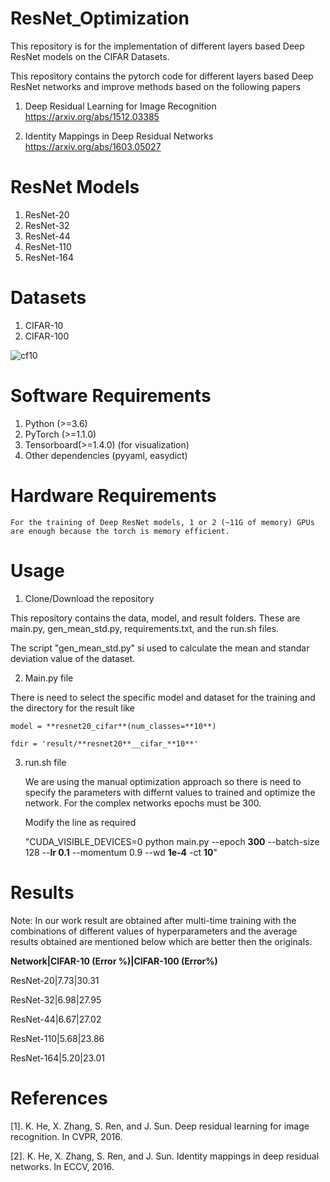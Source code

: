 

# ResNet_Optimization
This repository is for the implementation of different layers based Deep ResNet models on the CIFAR Datasets.

This repository contains the pytorch code for different layers based Deep ResNet networks and improve methods based on the following papers

1. Deep Residual Learning for Image Recognition https://arxiv.org/abs/1512.03385

2. Identity Mappings in Deep Residual Networks  https://arxiv.org/abs/1603.05027


# ResNet Models
1. ResNet-20
2. ResNet-32
3. ResNet-44
4. ResNet-110
5. ResNet-164

# Datasets
1. CIFAR-10
2. CIFAR-100

![cf10](https://user-images.githubusercontent.com/47654834/114135781-b6e1a880-9944-11eb-8310-436d10c870c8.png)

# Software Requirements 
1. Python (>=3.6)
2. PyTorch (>=1.1.0)
3. Tensorboard(>=1.4.0) (for visualization)
4. Other dependencies (pyyaml, easydict)

# Hardware Requirements
	For the training of Deep ResNet models, 1 or 2 (~11G of memory) GPUs are enough because the torch is memory efficient.

# Usage
1. Clone/Download the repository

This repository contains the data, model, and result folders. These are main.py, gen_mean_std.py, requirements.txt, and the run.sh files.

The script "gen_mean_std.py" si used to calculate the mean and standar deviation value of the dataset.

2. Main.py file

There is need to select the specific model and dataset for the training and the directory for the result like

	model = **resnet20_cifar**(num_classes=**10**)

	fdir = 'result/**resnet20**__cifar_**10**'

3. run.sh file

	We are using the manual optimization approach so there is need to specify the parameters with differnt values to trained and optimize the network. For the complex networks epochs must be 300. 

	Modify the line as required

	"CUDA_VISIBLE_DEVICES=0 python main.py --epoch **300** --batch-size 128 --**lr 0.1** --momentum 0.9 --wd **1e-4** -ct **10**"

# Results
Note: In our work result are obtained after multi-time training with the combinations of different values of hyperparameters and the average results obtained are mentioned below which are better then the originals.

**Network|CIFAR-10 (Error %)|CIFAR-100 (Error%)**


ResNet-20|7.73|30.31

ResNet-32|6.98|27.95

ResNet-44|6.67|27.02

ResNet-110|5.68|23.86

ResNet-164|5.20|23.01

# References

[1]. K. He, X. Zhang, S. Ren, and J. Sun. Deep residual learning for image recognition. In CVPR, 2016.

[2]. K. He, X. Zhang, S. Ren, and J. Sun. Identity mappings in deep residual networks. In ECCV, 2016.

